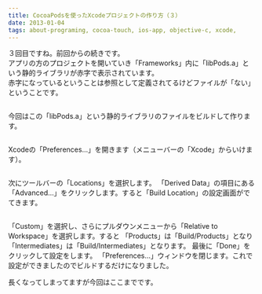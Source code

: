 ```yaml
---
title: CocoaPodsを使ったXcodeプロジェクトの作り方（３）
date: 2013-01-04
tags: about-programing, cocoa-touch, ios-app, objective-c, xcode,
---
```


３回目ですね。前回からの続きです。<br>
アプリの方のプロジェクトを開いていき「Frameworks」内に「libPods.a」という静的ライブラリが赤字で表示されています。<br>
赤字になっているということは参照として定義されてるけどファイルが「ない」ということです。

<p><img src="http://farm9.staticflickr.com/8213/8340695197_94a186e587_o.png" alt="" /></p>

今回はこの「libPods.a」という静的ライブラリのファイルをビルドして作ります。

<p><img src="http://farm9.staticflickr.com/8500/8349673938_2d232b3862.jpg" alt="" /></p>

Xcodeの「Preferences...」を開きます（メニューバーの「Xcode」からいけます）。

<p><img src="http://farm9.staticflickr.com/8215/8340721573_29256da6ce.jpg" alt="" /></p>

次にツールバーの「Locations」を選択します。
「Derived Data」の項目にある「Advanced...」をクリックします。すると「Build Location」の設定画面がでてきます。

<p><img src="http://farm9.staticflickr.com/8083/8340721497_5ee51058c1.jpg" alt="" /></p>

「Custom」を選択し、さらにプルダウンメニューから「Relative to Workspace」を選択します。すると
「Products」は「Build/Products」となり「Intermediates」は「Build/Intermediates」となります。
最後に「Done」をクリックして設定をします。
「Preferences...」ウィンドウを閉じます。これで設定ができましたのでビルドするだけになりました。

長くなってしまってますが今回はここまでです。
